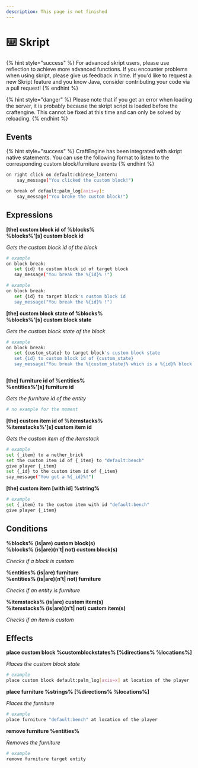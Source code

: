 ```yaml
---
description: This page is not finished
---
```


# ⌨️ Skript

{% hint style="success" %}
For advanced skript users, please use reflection to achieve more advanced functions. If you encounter problems when using skript, please give us feedback in time. If you'd like to request a new Skript feature and you know Java, consider contributing your code via a pull request!
{% endhint %}

{% hint style="danger" %}
Please note that if you get an error when loading the server, it is probably because the skript script is loaded before the craftengine. This cannot be fixed at this time and can only be solved by reloading.
{% endhint %}

## Events

{% hint style="success" %}
CraftEngine has been integrated with skript native statements. You can use the following format to listen to the corresponding custom block/furniture events
{% endhint %}

```sh
on right click on default:chinese_lantern:
    say_message("You clicked the custom block!")
```

```sh
on break of default:palm_log[axis=y]:
    say_message("You broke the custom block!")
```

## Expressions

**\[the] custom block id of %blocks%**\
**%blocks%'\[s] custom block id**

_Gets the custom block id of the block_

```sh
# example
on block break:
   set {id} to custom block id of target block
   say_message("You break the %{id}% !")
```

```sh
# example
on block break:
   set {id} to target block's custom block id
   say_message("You break the %{id}% !")
```

**\[the] custom block state of %blocks%**\
**%blocks%'\[s] custom block state**

_Gets the custom block state of the block_

```sh
# example
on block break:
   set {custom_state} to target block's custom block state
   set {id} to custom block id of {custom_state}
   say_message("You break the %{custom_state}% which is a %{id}% block!")
```

<figure><img src="https://1836335287-files.gitbook.io/~/files/v0/b/gitbook-x-prod.appspot.com/o/spaces%2FOgvQ1fEJPROp7131PPlK%2Fuploads%2FY5CQfTc3ASBZASEdJxVz%2Fimage.png?alt=media&#x26;token=7d12dcf4-7b97-4ac7-ba77-9bedc90ecb55" alt=""><figcaption></figcaption></figure>

**\[the] furniture id of %entities%**\
**%entities%'\[s] furniture id**

_Gets the furniture id of the entity_

```sh
# no example for the moment
```

**\[the] custom item id of %itemstacks%**\
**%itemstacks%'\[s] custom item id**

_Gets the custom item of the itemstack_

```sh
# example
set {_item} to a nether_brick
set the custom item id of {_item} to "default:bench"
give player {_item}
set {_id} to the custom item id of {_item}
say_message("You got a %{_id}%!")
```

**\[the] custom item \[with id] %string%**

```sh
# example
set {_item} to the custom item with id "default:bench"
give player {_item}
```

## Conditions

**%blocks% (is|are) custom block(s)**\
**%blocks% (is|are)(n't| not) custom block(s)**

_Checks if a block is custom_

**%entities% (is|are) furniture**\
**%entities% (is|are)(n't| not) furniture**

_Checks if an entity is furniture_

**%itemstacks% (is|are) custom item(s)**\
**%itemstacks% (is|are)(n't| not) custom item(s)**

_Checks if an item is custom_

## Effects

**place custom block %customblockstates% \[%directions% %locations%]**

_Places the custom block state_

```sh
# example
place custom block default:palm_log[axis=x] at location of the player
```

**place furniture %strings% \[%directions% %locations%]**

_Places the furniture_

```sh
# example
place furniture "default:bench" at location of the player
```

**remove furniture %entities%**

_Removes the furniture_

```sh
# example
remove furniture target entity
```
